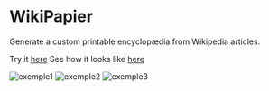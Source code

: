 WikiPapier
==========

Generate a custom printable encyclopædia from Wikipedia articles. 

Try it [here](http://etienneozeray.fr/wikipapier)
See how it looks like [here](http://etienneozeray.fr/wikipapier.php)

![exemple1](http://etienneozeray.fr/imgs/wikipapier/5.jpg)
![exemple2](http://etienneozeray.fr/imgs/wikipapier/7.jpg)
![exemple3](http://etienneozeray.fr/imgs/wikipapier/4.jpg)
